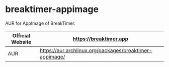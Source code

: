 # breaktimer-appimage
AUR for AppImage of BreakTimer.

| Official Website | https://breaktimer.app |
| --- | --- |
| AUR | https://aur.archlinux.org/packages/breaktimer-appimage/ |


